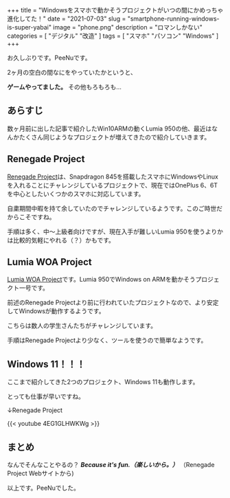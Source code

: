 +++
title = "Windowsをスマホで動かそうプロジェクトがいつの間にかめっちゃ進化してた！"
date = "2021-07-03"
slug = "smartphone-running-windows-is-super-yabai"
image = "phone.png"
description = "ロマンしかない"
categories = [
    "デジタル"
    "改造"
]
tags = [
    "スマホ"
    "パソコン"
    "Windows"
]
+++

お久しぶりです。PeeNuです。

2ヶ月の空白の間なにをやっていたかというと、

**ゲームやってました。**
その他もろもろも…

## あらすじ

数ヶ月前に出した記事で紹介したWin10ARMの動くLumia 950の他、最近はなんかたくさん同じようなプロジェクトが増えてきたので紹介していきます。

## Renegade Project

[Renegade Project](https://renegade-project.org/)は、Snapdragon 845を搭載したスマホにWindowsやLinuxを入れることにチャレンジしているプロジェクトで、現在ではOnePlus 6、6Tを中心としたいくつかのスマホに対応しています。

自粛期間中暇を持て余していたのでチャレンジしているようです。このご時世だからこそですね。

手順は多く、中〜上級者向けですが、現在入手が難しいLumia 950を使うよりかは比較的気軽にやれる（？）かもです。

## Lumia WOA Project

[Lumia WOA Project](https://woa-project.github.io/LumiaWOA/)です。Lumia 950でWindows on ARMを動かそうプロジェクト一号です。

前述のRenegade Projectより前に行われていたプロジェクトなので、より安定してWindowsが動作するようです。

こちらは数人の学生さんたちがチャレンジしています。

手順はRenegade Projectより少なく、ツールを使うので簡単なようです。

## Windows 11！！！

ここまで紹介してきた2つのプロジェクト、Windows 11も動作します。

とっても仕事が早いですね。

↓Renegade Project

{{< youtube 4EG1GLHWKWg >}}

## まとめ

なんでそんなことやるの？
***Because it's fun.（楽しいから。）***
（Renegade Project Webサイトから)

以上です。PeeNuでした。

